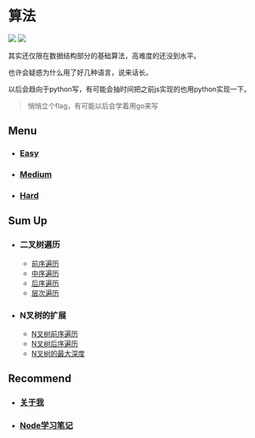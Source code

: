 # 算法

![](https://img.shields.io/badge/Level-Easy-brightgreen.svg?longCache=true&style=popout-square)
![](https://img.shields.io/badge/Thanks-Star-yellow.svg?longCache=true&style=popout-square)



其实还仅限在数据结构部分的基础算法，高难度的还没到水平。

也许会疑惑为什么用了好几种语言，说来话长。

以后会趋向于python写，有可能会抽时间把之前js实现的也用python实现一下。

> 悄悄立个flag，有可能以后会学着用go来写

## Menu

- ### [Easy](https://github.com/hanqizheng/Algorithm/tree/master/Easy)
- ### [Medium](https://github.com/hanqizheng/Algorithm/tree/master/Medium)
- ### [Hard](https://github.com/hanqizheng/Algorithm/tree/master/Hard)

## Sum Up

- ### 二叉树遍历
   * [前序遍历](https://github.com/hanqizheng/Algorithm/blob/master/Easy/144.py)
   * [中序遍历](https://github.com/hanqizheng/Algorithm/blob/master/Memium/94.py)
   * [后序遍历](https://github.com/hanqizheng/Algorithm/blob/master/Hard/145.py)
   * [层次遍历](https://github.com/hanqizheng/Algorithm/blob/master/Easy/107.py)

- ### N叉树的扩展
   * [N叉树前序遍历](https://github.com/hanqizheng/Algorithm/blob/master/Easy/589.py)
   * [N叉树后序遍历](https://github.com/hanqizheng/Algorithm/blob/master/Easy/590.py)
   * [N叉树的最大深度](https://github.com/hanqizheng/Algorithm/blob/master/Easy/559.py)
## Recommend

- ### [关于我](https://hanqizheng.github.io)
- ### [Node学习笔记](https://github.com/hanqizheng/Node.js-LearningDialog)